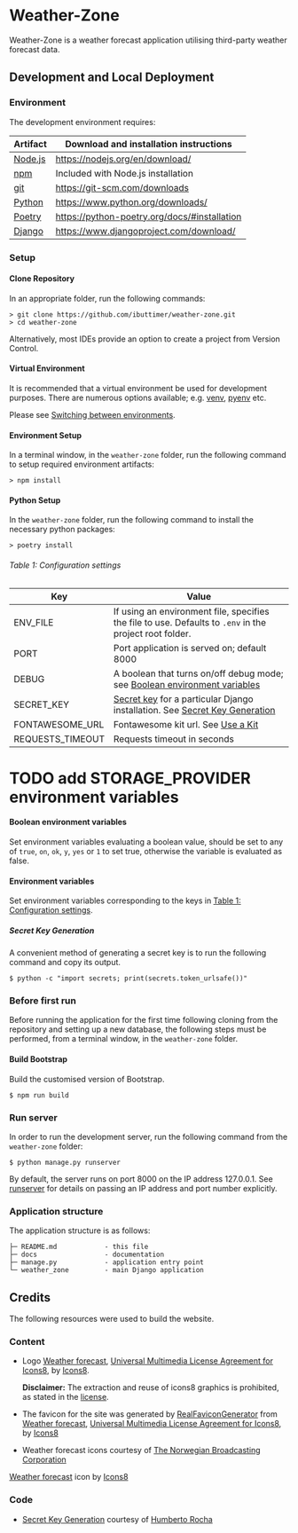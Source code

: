 # Weather-Zone

Weather-Zone is a weather forecast application utilising third-party weather forecast data.

## Development and Local Deployment
### Environment
The development environment requires:

| Artifact                                 | Download and installation instructions       |
|------------------------------------------|----------------------------------------------|
| [Node.js](https://nodejs.org/)           | https://nodejs.org/en/download/              |
| [npm](https://www.npmjs.com/)            | Included with Node.js installation           |
| [git](https://git-scm.com/)              | https://git-scm.com/downloads                |
| [Python](https://www.python.org/)        | https://www.python.org/downloads/            |
| [Poetry](https://python-poetry.org/)     | https://python-poetry.org/docs/#installation |
| [Django](https://www.djangoproject.com/) | https://www.djangoproject.com/download/      |

### Setup
#### Clone Repository
In an appropriate folder, run the following commands:
```shell
> git clone https://github.com/ibuttimer/weather-zone.git
> cd weather-zone
```
Alternatively, most IDEs provide an option to create a project from Version Control.

#### Virtual Environment
It is recommended that a virtual environment be used for development purposes.
There are numerous options available; e.g. [venv](https://packaging.python.org/en/latest/guides/installing-using-pip-and-virtual-environments/#creating-a-virtual-environment), [pyenv](https://github.com/pyenv/pyenv) etc. 

Please see [Switching between environments](https://python-poetry.org/docs/managing-environments/#switching-between-environments).

#### Environment Setup
In a terminal window, in the `weather-zone` folder, run the following command to setup required environment artifacts:
```shell
> npm install
```

#### Python Setup
In the `weather-zone` folder, run the following command to install the necessary python packages:
```shell
> poetry install
```

###### Table 1: Configuration settings
| Key                      | Value                                                                                                                                                                              |
|--------------------------|------------------------------------------------------------------------------------------------------------------------------------------------------------------------------------|
| ENV_FILE                 | If using an environment file, specifies the file to use. Defaults to `.env` in the project root folder.                                                                            |
| PORT                     | Port application is served on; default 8000                                                                                                                                        |
| DEBUG                    | A boolean that turns on/off debug mode; see [Boolean environment variables](#boolean-environment-variables)                                                                        |
| SECRET_KEY               | [Secret key](https://docs.djangoproject.com/en/4.2/ref/settings/#std-setting-SECRET_KEY) for a particular Django installation. See [Secret Key Generation](#secret-key-generation) |
| FONTAWESOME_URL          | Fontawesome kit url. See [Use a Kit](https://fontawesome.com/docs/web/setup/use-kit)                                                                                               |
| REQUESTS_TIMEOUT         | Requests timeout in seconds                                                                                                                                                        |

# TODO add STORAGE_PROVIDER environment variables

#### Boolean environment variables
Set environment variables evaluating a boolean value, should be set to any of `true`, `on`, `ok`, `y`, `yes` or `1` to set true, otherwise the variable is evaluated as false.

#### Environment variables
Set environment variables corresponding to the keys in [Table 1: Configuration settings](#table-1-configuration-settings).

##### Secret Key Generation
A convenient method of generating a secret key is to run the following command and copy its output.

```shell
$ python -c "import secrets; print(secrets.token_urlsafe())"
```

### Before first run
Before running the application for the first time following cloning from the repository and setting up a new database,
the following steps must be performed, from a terminal window, in the `weather-zone` folder.

#### Build Bootstrap
Build the customised version of Bootstrap.
````shell
$ npm run build
````

### Run server
In order to run the development server, run the following command from the `weather-zone` folder:

````shell
$ python manage.py runserver
````

By default, the server runs on port 8000 on the IP address 127.0.0.1.
See [runserver](https://docs.djangoproject.com/en/4.1/ref/django-admin/#runserver) for details on passing an IP address and port number explicitly.

### Application structure
The application structure is as follows:

```
├─ README.md            - this file
├─ docs                 - documentation
├─ manage.py            - application entry point
└─ weather_zone         - main Django application
```

## Credits

The following resources were used to build the website.

### Content
- Logo [Weather forecast](https://icons8.com/icon/kLj4x6XyooyO/weather-forecast), [Universal Multimedia License Agreement for Icons8](https://icons8.com/license), by [Icons8](https://icons8.com).

    **Disclaimer:** The extraction and reuse of icons8 graphics is prohibited, as stated in the [license](https://icons8.com/license).
- The favicon for the site was generated by [RealFaviconGenerator](https://realfavicongenerator.net/) from [Weather forecast](https://icons8.com/icon/kLj4x6XyooyO/weather-forecast), [Universal Multimedia License Agreement for Icons8](https://icons8.com/license), by [Icons8](https://icons8.com)
- Weather forecast icons courtesy of [The Norwegian Broadcasting Corporation](https://nrkno.github.io/yr-weather-symbols/)

<a target="_blank" href="https://icons8.com/icon/kLj4x6XyooyO/weather-forecast">Weather forecast</a> icon by <a target="_blank" href="https://icons8.com">Icons8</a>

### Code

- [Secret Key Generation](#secret-key-generation) courtesy of [Humberto Rocha](https://humberto.io/blog/tldr-generate-django-secret-key/)
 
